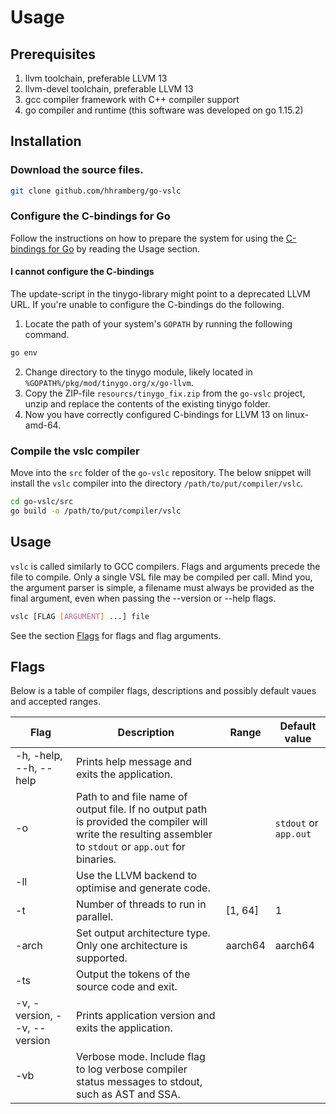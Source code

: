 # Usage

## Prerequisites

1. llvm toolchain, preferable LLVM 13
2. llvm-devel toolchain, preferable LLVM 13
3. gcc compiler framework with C++ compiler support
4. go compiler and runtime (this software was developed on go 1.15.2)

## Installation

### Download the source files.

```bash
git clone github.com/hhramberg/go-vslc
```

### Configure the C-bindings for Go

Follow the instructions on how to prepare the system for using the [C-bindings for Go](https://github.com/tinygo-org/go-llvm) 
by reading the Usage section.

#### I cannot configure the C-bindings

The update-script in the tinygo-library might point to a deprecated LLVM URL. If you're unable to configure the
C-bindings do the following.

1. Locate the path of your system's `GOPATH` by running the following command.
```bash
go env 
```
2. Change directory to the tinygo module, likely located in `%GOPATH%/pkg/mod/tinygo.org/x/go-llvm`.
3. Copy the ZIP-file `resourcs/tinygo_fix.zip` from the `go-vslc` project, unzip and replace the contents of the existing tinygo folder.
4. Now you have correctly configured C-bindings for LLVM 13 on linux-amd-64.

### Compile the vslc compiler

Move into the `src` folder of the `go-vslc` repository.
The below snippet will install the `vslc` compiler into the directory `/path/to/put/compiler/vslc`.

```bash
cd go-vslc/src
go build -o /path/to/put/compiler/vslc
```

## Usage

`vslc` is called similarly to GCC compilers. Flags and arguments precede the file to compile. Only a single VSL file
may be compiled per call. Mind you, the argument parser is simple, a filename must always be provided as the final 
argument, even when passing the --version or --help flags.

```bash
vslc [FLAG [ARGUMENT] ...] file
```

See the section [Flags](#flags) for flags and flag arguments. 

## Flags

Below is a table of compiler flags, descriptions and possibly default vaues and 
accepted ranges.

|Flag|Description|Range|Default value|
|---|---|---|---|
|-h, -help, --h, --help|Prints help message and exits the application.|||
|-o|Path to and file name of output file. If no output path is provided the compiler will write the resulting assembler to `stdout` or `app.out` for binaries.| |`stdout` or `app.out`|
|-ll|Use the LLVM backend to optimise and generate code.|||
|-t|Number of threads to run in parallel.|[1, 64]|1|
|-arch|Set output architecture type. Only one architecture is supported.|aarch64|aarch64|
|-ts|Output the tokens of the source code and exit.|||
|-v, -version, --v, --version|Prints application version and exits the application.|||
|-vb|Verbose mode. Include flag to log verbose compiler status messages to stdout, such as AST and SSA.|||
